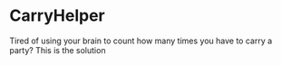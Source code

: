 # CarryHelper
Tired of using your brain to count how many times you have to carry a party? This is the solution
